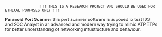                     !!! THIS IS A RESEARCH PROJECT AND SHOULD BE USED FOR ETHICAL PURPOSES ONLY !!!

**Paranoid Port Scanner**
this port scanner software is suposed to test IDS and SOC Analyst in an advanced and modern way trying to mimic ATP TTPs for better understanding of networking infustructure and behaviour.